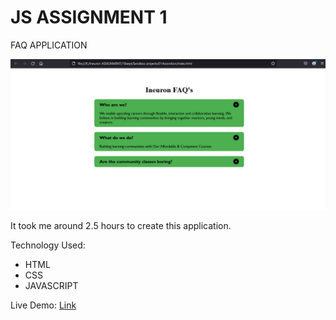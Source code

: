 # JS ASSIGNMENT 1

FAQ APPLICATION

![thumbnail](./thumbnail.PNG)

It took me around 2.5 hours to create this application.

Technology Used:
- HTML
- CSS
- JAVASCRIPT


Live Demo: [Link](https://faq-app-dom.netlify.app/)